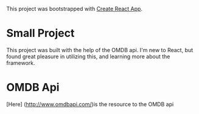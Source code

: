 This project was bootstrapped with [Create React App](https://github.com/facebook/create-react-app).

# Small Project
This project was built with the help of the OMDB api. I'm new to React, but found great pleasure in utilizing this, and learning more about the framework.

# OMDB Api

[Here] (http://www.omdbapi.com/)is the resource to the OMDB api

